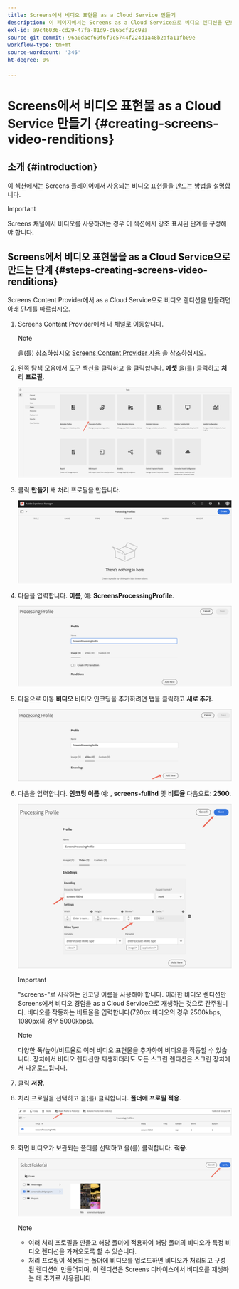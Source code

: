 ```yaml
---
title: Screens에서 비디오 표현물 as a Cloud Service 만들기
description: 이 페이지에서는 Screens as a Cloud Service으로 비디오 렌디션을 만드는 방법에 대해 설명합니다.
exl-id: a9c46036-cd29-47fa-81d9-c865cf22c98a
source-git-commit: 96a0dacf69f6f9c5744f224d1a48b2afa11fb09e
workflow-type: tm+mt
source-wordcount: '346'
ht-degree: 0%

---
```


# Screens에서 비디오 표현물 as a Cloud Service 만들기 {#creating-screens-video-renditions}

## 소개 {#introduction}

이 섹션에서는 Screens 플레이어에서 사용되는 비디오 표현물을 만드는 방법을 설명합니다.

>[!IMPORTANT]
>Screens 채널에서 비디오를 사용하려는 경우 이 섹션에서 강조 표시된 단계를 구성해야 합니다.

## Screens에서 비디오 표현물을 as a Cloud Service으로 만드는 단계 {#steps-creating-screens-video-renditions}

Screens Content Provider에서 as a Cloud Service으로 비디오 렌디션을 만들려면 아래 단계를 따르십시오.

1. Screens Content Provider에서 내 채널로 이동합니다.

   >[!NOTE]
   >을(를) 참조하십시오 [Screens Content Provider 사용](https://experienceleague.adobe.com/docs/experience-manager-cloud-service/screens-as-cloud-service/configure-screens-cloud/using-screens-content-provider.html?lang=en#screens-content-provider) 을 참조하십시오.

1. 왼쪽 탐색 모음에서 도구 섹션을 클릭하고 을 클릭합니다. **에셋** 을(를) 클릭하고 **처리 프로필**.

   ![](/help/screens-cloud/assets/configure/screens-cp-3.png)

1. 클릭 **만들기** 새 처리 프로필을 만듭니다.

   ![](/help/screens-cloud/assets/configure/screens-video-2.png)

1. 다음을 입력합니다. **이름**, 예: **ScreensProcessingProfile**.

   ![](/help/screens-cloud/assets/configure/screens-video-3.png)

1. 다음으로 이동 **비디오** 비디오 인코딩을 추가하려면 탭을 클릭하고 **새로 추가**.

   ![](/help/screens-cloud/assets/configure/screens-video-4a.png)

1. 다음을 입력합니다. **인코딩 이름** 예: , **screens-fullhd** 및 **비트율** 다음으로: **2500**.

   ![](/help/screens-cloud/assets/configure/screens-video-4.png)

   >[!IMPORTANT]
   >&quot;screens-&quot;로 시작하는 인코딩 이름을 사용해야 합니다. 이러한 비디오 렌디션만 Screens에서 비디오 경험을 as a Cloud Service으로 재생하는 것으로 간주됩니다. 비디오를 작동하는 비트율을 입력합니다(720px 비디오의 경우 2500kbps, 1080px의 경우 5000kbps).

   >[!NOTE]
   >다양한 폭/높이/비트율로 여러 비디오 표현물을 추가하여 비디오를 작동할 수 있습니다. 장치에서 비디오 렌디션만 재생하더라도 모든 스크린 렌디션은 스크린 장치에서 다운로드됩니다.

1. 클릭 **저장**.

1. 처리 프로필을 선택하고 을(를) 클릭합니다. **폴더에 프로필 적용**.

   ![](/help/screens-cloud/assets/configure/screens-video-5.png)

1. 화면 비디오가 보관되는 폴더를 선택하고 을(를) 클릭합니다. **적용**.

   ![](/help/screens-cloud/assets/configure/screens-video-6.png)

   >[!NOTE]
   >* 여러 처리 프로필을 만들고 해당 폴더에 적용하여 해당 폴더의 비디오가 특정 비디오 렌디션을 가져오도록 할 수 있습니다.
   >* 처리 프로필이 적용되는 폴더에 비디오를 업로드하면 비디오가 처리되고 구성된 렌디션이 만들어지며, 이 렌디션은 Screens 디바이스에서 비디오를 재생하는 데 추가로 사용됩니다.

